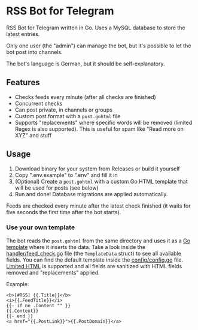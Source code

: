 # RSS Bot for Telegram

RSS Bot for Telegram written in Go. Uses a MySQL database to store the latest entries.

Only one user (the "admin") can manage the bot, but it's possible to let the bot post into channels.

The bot's language is German, but it should be self-explanatory.

## Features
* Checks feeds every minute (after all checks are finished)
* Concurrent checks
* Can post private, in channels or groups
* Custom post format with a `post.gohtml` file
* Supports "replacements" where specific words will be removed (limited Regex is also supported). This is useful for spam like "Read more on XYZ" and stuff

## Usage

1. Download binary for your system from Releases or build it yourself
2. Copy ".env.example" to ".env" and fill it in
3. (Optional) Create a `post.gohtml` with a custom Go HTML template that will be used for posts (see below)
4. Run and done! Database migrations are applied automatically.

Feeds are checked every minute after the latest check finished (it waits for five seconds the first time after the bot starts).

### Use your own template

The bot reads the `post.gohtml` from the same directory and uses it as a [Go template](https://pkg.go.dev/text/template) where it inserts the data. Take a look inside the [handler/feed_check.go](handler/feed_check.go) file (the `TemplateData` struct) to see all available fields. You can find the default template inside the [config/config.go](config/config.go) file. [Limited HTML](https://core.telegram.org/bots/api#html-style) is supported and all fields are sanitized with HTML fields removed and "replacements" applied. 

Example:

```gohtml
<b>[#RSS] {{.Title}}</b>
<i>{{.FeedTitle}}</i>
{{- if ne .Content "" }}
{{.Content}}
{{- end }}
<a href="{{.PostLink}}">{{.PostDomain}}</a>
```
